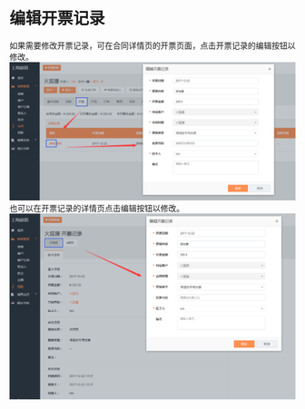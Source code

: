 # 编辑开票记录

如果需要修改开票记录，可在合同详情页的开票页面，点击开票记录的编辑按钮以修改。![](/assets/lix开票记录5.png)也可以在开票记录的详情页点击编辑按钮以修改。![](/assets/lix编辑开票记录3.png)

